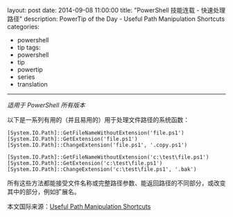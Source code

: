 layout: post
date: 2014-09-08 11:00:00
title: "PowerShell 技能连载 - 快速处理路径"
description: PowerTip of the Day - Useful Path Manipulation Shortcuts
categories:
- powershell
- tip
tags:
- powershell
- tip
- powertip
- series
- translation
---
_适用于 PowerShell 所有版本_

以下是一系列有用的（并且易用的）用于处理文件路径的系统函数：

    [System.IO.Path]::GetFileNameWithoutExtension('file.ps1')
    [System.IO.Path]::GetExtension('file.ps1')
    [System.IO.Path]::ChangeExtension('file.ps1', '.copy.ps1')
    
    [System.IO.Path]::GetFileNameWithoutExtension('c:\test\file.ps1')
    [System.IO.Path]::GetExtension('c:\test\file.ps1')
    [System.IO.Path]::ChangeExtension('c:\test\file.ps1', '.bak')

所有这些方法都能接受文件名称或完整路径参数、能返回路径的不同部分，或改变其中的部分，例如扩展名。

<!--more-->
本文国际来源：[Useful Path Manipulation Shortcuts](http://community.idera.com/powershell/powertips/b/tips/posts/useful-path-manipulation-shortcuts)
